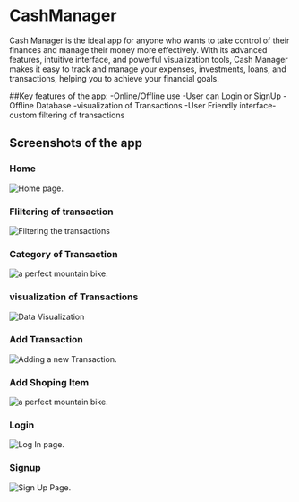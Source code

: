 # CashManager

Cash Manager is the ideal app for anyone who wants to take control of their finances and manage their money more effectively. With its advanced features, intuitive interface, and powerful visualization tools, Cash Manager makes it easy to track and manage your expenses, investments, loans, and transactions, helping you to achieve your financial goals.

##Key features of the app:
-Online/Offline use
-User can Login or SignUp 
-Offline Database
-visualization of Transactions
-User Friendly interface-custom filtering of transactions

## Screenshots of the app

### Home
![Home page. ](https://raw.githubusercontent.com/nazmos-sakib/CashManager/main/app/src/main/res/drawable/bike.jpg)


### Fliltering of transaction
![Filtering the transactions](https://raw.githubusercontent.com/nazmos-sakib/CashManager/main/app/src/main/res/ScreenShot/img.png)


### Category of Transaction 
![a perfect mountain bike.](https://raw.githubusercontent.com/nazmos-sakib/CashManager/main/app/src/main/res/drawable/bike.jpg)


### visualization of Transactions
![Data Visualization](https://raw.githubusercontent.com/nazmos-sakib/CashManager/main/app/src/main/res/ScreenShot/img_2.png)


### Add Transaction
![Adding a new Transaction.](https://raw.githubusercontent.com/nazmos-sakib/CashManager/main/app/src/main/res/ScreenShot/img_5.png)


### Add Shoping Item
![a perfect mountain bike.](https://raw.githubusercontent.com/nazmos-sakib/CashManager/main/app/src/main/res/ScreenShot/img_6.png)


### Login
![Log In page.](https://raw.githubusercontent.com/nazmos-sakib/CashManager/main/app/src/main/res/ScreenShot/img_3.png)


### Signup
![Sign Up Page.](https://raw.githubusercontent.com/nazmos-sakib/CashManager/main/app/src/main/res/ScreenShot/img_4.png)

